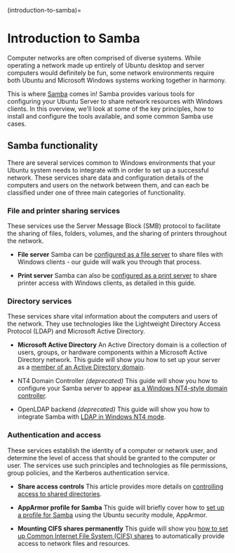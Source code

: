 (introduction-to-samba)=
# Introduction to Samba

Computer networks are often comprised of diverse systems. While operating a network made up entirely of Ubuntu desktop and server computers would definitely be fun, some network environments require both Ubuntu and Microsoft Windows systems working together in harmony. 

This is where [Samba](https://www.samba.org) comes in! Samba provides various tools for configuring your Ubuntu Server to share network resources with Windows clients. In this overview, we'll look at some of the key principles, how to install and configure the tools available, and some common Samba use cases.

## Samba functionality

There are several services common to Windows environments that your Ubuntu system needs to integrate with in order to set up a successful network. These services share data and configuration details of the computers and users on the network between them, and can each be classified under one of three main categories of functionality. 

### File and printer sharing services

These services use the Server Message Block (SMB) protocol to facilitate the sharing of files, folders, volumes, and the sharing of printers throughout the network. 

- **File server**
Samba can be [configured as a file server](../how-to/samba-as-a-file-server.md) to share files with Windows clients - our guide will walk you through that process.

- **Print server**
Samba can also be [configured as a print server](../how-to/samba-as-a-print-server.md) to share printer access with Windows clients, as detailed in this guide. 

### Directory services

These services share vital information about the computers and users of the network. They use technologies like the Lightweight Directory Access Protocol (LDAP) and Microsoft Active Directory. 

- **Microsoft Active Directory**
An Active Directory domain is a collection of users, groups, or hardware components within a Microsoft Active Directory network. This guide will show you how to set up your server as a [member of an Active Directory domain](../how-to/member-server-in-an-active-directory-domain.md).

- NT4 Domain Controller *(deprecated)*
This guide will show you how to configure your Samba server to appear [as a Windows NT4-style domain controller](../how-to/nt4-domain-controller-legacy.md).

- OpenLDAP backend *(deprecated)*
This guide will show you how to integrate Samba with [LDAP in Windows NT4 mode](../how-to/openldap-backend-legacy.md). 

### Authentication and access

These services establish the identity of a computer or network user, and determine the level of access that should be granted to the computer or user. The services use such principles and technologies as file permissions, group policies, and the Kerberos authentication service.

- **Share access controls**
This article provides more details on [controlling access to shared directories](../how-to/share-access-controls.md).

- **AppArmor profile for Samba**
This guide will briefly cover how to [set up a profile for Samba](../how-to/samba-apparmor-profile.md) using the Ubuntu security module, AppArmor.

- **Mounting CIFS shares permanently**
  This guide will show you [how to set up Common Internet File System (CIFS) shares](../how-to/how-to-mount-cifs-shares-permanently.md) to automatically provide access to network files and resources.
